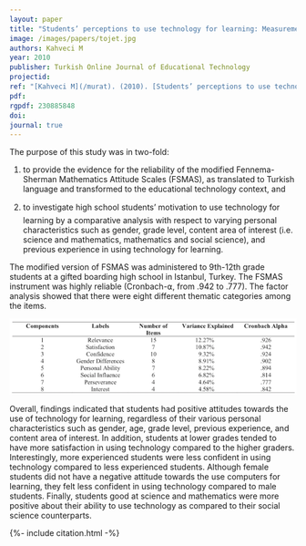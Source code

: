 ```yaml
---
layout: paper
title: "Students’ perceptions to use technology for learning: Measurement integrity of the modified Fennema-Sherman attitudes scales"
image: /images/papers/tojet.jpg
authors: Kahveci M
year: 2010
publisher: Turkish Online Journal of Educational Technology
projectid:
ref: "[Kahveci M](/murat). (2010). [Students’ perceptions to use technology for learning: Measurement integrity of the modified Fennema-Sherman attitudes scales](/bdd). _Turkish Online Journal of Educational Technology, 9_(1), 185- 201."
pdf:
rgpdf: 230885848
doi:
journal: true
---
```

The purpose of this study was in two-fold:

1. to provide the evidence for the reliability of the modified Fennema-Sherman Mathematics Attitude Scales (FSMAS), as translated to Turkish language and transformed to the educational technology context, and

2. to investigate high school students’ motivation to use technology for learning by a comparative analysis with respect to varying personal characteristics such as gender, grade level, content area of interest (i.e. science and mathematics, mathematics and social science), and previous experience in using technology for learning.

The modified version of FSMAS was administered to 9th-12th grade students at a gifted boarding high school in Istanbul, Turkey. The FSMAS instrument was highly reliable (Cronbach-⍺, from .942 to .777). The factor analysis showed that there were eight different thematic categories among the items.

![](/images/papers/2010-02-01-perceptions-technology.png)

Overall, findings indicated that students had positive attitudes towards the use of technology for learning, regardless of their various personal characteristics such as gender, age, grade level, previous experience, and content area of interest. In addition, students at lower grades tended to have more satisfaction in using technology compared to the higher graders. Interestingly, more experienced students were less confident in using technology compared to less experienced students. Although female students did not have a negative attitude towards the use computers for learning, they felt less confident in using technology compared to male students. Finally, students good at science and mathematics were more positive about their ability to use technology as compared to their social science counterparts.

{%- include citation.html -%}